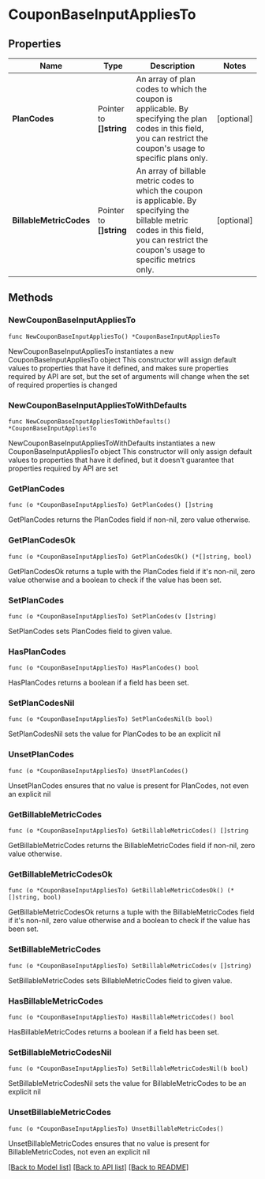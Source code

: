 # CouponBaseInputAppliesTo

## Properties

Name | Type | Description | Notes
------------ | ------------- | ------------- | -------------
**PlanCodes** | Pointer to **[]string** | An array of plan codes to which the coupon is applicable. By specifying the plan codes in this field, you can restrict the coupon&#39;s usage to specific plans only. | [optional] 
**BillableMetricCodes** | Pointer to **[]string** | An array of billable metric codes to which the coupon is applicable. By specifying the billable metric codes in this field, you can restrict the coupon&#39;s usage to specific metrics only. | [optional] 

## Methods

### NewCouponBaseInputAppliesTo

`func NewCouponBaseInputAppliesTo() *CouponBaseInputAppliesTo`

NewCouponBaseInputAppliesTo instantiates a new CouponBaseInputAppliesTo object
This constructor will assign default values to properties that have it defined,
and makes sure properties required by API are set, but the set of arguments
will change when the set of required properties is changed

### NewCouponBaseInputAppliesToWithDefaults

`func NewCouponBaseInputAppliesToWithDefaults() *CouponBaseInputAppliesTo`

NewCouponBaseInputAppliesToWithDefaults instantiates a new CouponBaseInputAppliesTo object
This constructor will only assign default values to properties that have it defined,
but it doesn't guarantee that properties required by API are set

### GetPlanCodes

`func (o *CouponBaseInputAppliesTo) GetPlanCodes() []string`

GetPlanCodes returns the PlanCodes field if non-nil, zero value otherwise.

### GetPlanCodesOk

`func (o *CouponBaseInputAppliesTo) GetPlanCodesOk() (*[]string, bool)`

GetPlanCodesOk returns a tuple with the PlanCodes field if it's non-nil, zero value otherwise
and a boolean to check if the value has been set.

### SetPlanCodes

`func (o *CouponBaseInputAppliesTo) SetPlanCodes(v []string)`

SetPlanCodes sets PlanCodes field to given value.

### HasPlanCodes

`func (o *CouponBaseInputAppliesTo) HasPlanCodes() bool`

HasPlanCodes returns a boolean if a field has been set.

### SetPlanCodesNil

`func (o *CouponBaseInputAppliesTo) SetPlanCodesNil(b bool)`

 SetPlanCodesNil sets the value for PlanCodes to be an explicit nil

### UnsetPlanCodes
`func (o *CouponBaseInputAppliesTo) UnsetPlanCodes()`

UnsetPlanCodes ensures that no value is present for PlanCodes, not even an explicit nil
### GetBillableMetricCodes

`func (o *CouponBaseInputAppliesTo) GetBillableMetricCodes() []string`

GetBillableMetricCodes returns the BillableMetricCodes field if non-nil, zero value otherwise.

### GetBillableMetricCodesOk

`func (o *CouponBaseInputAppliesTo) GetBillableMetricCodesOk() (*[]string, bool)`

GetBillableMetricCodesOk returns a tuple with the BillableMetricCodes field if it's non-nil, zero value otherwise
and a boolean to check if the value has been set.

### SetBillableMetricCodes

`func (o *CouponBaseInputAppliesTo) SetBillableMetricCodes(v []string)`

SetBillableMetricCodes sets BillableMetricCodes field to given value.

### HasBillableMetricCodes

`func (o *CouponBaseInputAppliesTo) HasBillableMetricCodes() bool`

HasBillableMetricCodes returns a boolean if a field has been set.

### SetBillableMetricCodesNil

`func (o *CouponBaseInputAppliesTo) SetBillableMetricCodesNil(b bool)`

 SetBillableMetricCodesNil sets the value for BillableMetricCodes to be an explicit nil

### UnsetBillableMetricCodes
`func (o *CouponBaseInputAppliesTo) UnsetBillableMetricCodes()`

UnsetBillableMetricCodes ensures that no value is present for BillableMetricCodes, not even an explicit nil

[[Back to Model list]](../README.md#documentation-for-models) [[Back to API list]](../README.md#documentation-for-api-endpoints) [[Back to README]](../README.md)


